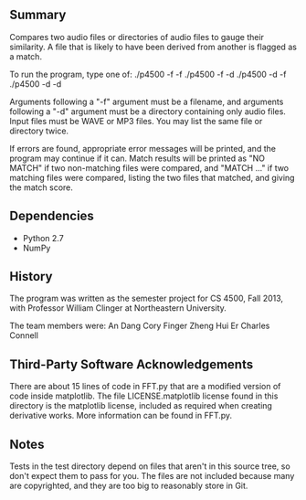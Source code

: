 Summary
-------

Compares two audio files or directories of audio files to gauge their
similarity. A file that is likely to have been derived from another
is flagged as a match.

To run the program, type one of:
   ./p4500 -f <file1> -f <file2>
   ./p4500 -f <file1> -d <dir1>
   ./p4500 -d <dir1> -f <file1>
   ./p4500 -d <dir1> -d <dir2>

Arguments following a "-f" argument must be a filename,
and arguments following a "-d" argument must be a directory
containing only audio files. Input files must be WAVE or MP3 files.
You may list the same file or directory twice.

If errors are found, appropriate error messages
will be printed, and the program may continue if it can.
Match results will be printed as "NO MATCH" if two
non-matching files were compared, and "MATCH ..."
if two matching files were compared, listing the two
files that matched, and giving the match score.

Dependencies
------------

* Python 2.7
* NumPy

History
-------

The program was written as the semester project
for CS 4500, Fall 2013, with Professor William Clinger
at Northeastern University.

The team members were:
An Dang
Cory Finger
Zheng Hui Er
Charles Connell


Third-Party Software Acknowledgements
-------------------------------------

There are about 15 lines of code in FFT.py that
are a modified version of code inside
matplotlib. The file
LICENSE.matplotlib license found in this directory
is the matplotlib license, included as required
when creating derivative works. More information
can be found in FFT.py.

Notes
-----

Tests in the test directory depend on files that aren't in this source tree,
so don't expect them to pass for you. The files are not included because
many are copyrighted, and they are too big to reasonably store in Git.
